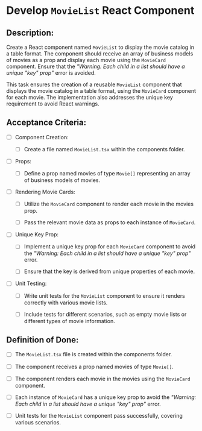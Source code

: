 # Develop `MovieList` React Component

## Description: 

Create a React component named `MovieList` to display the movie catalog in a table format. The component should receive an array of business models of movies as a prop and display each movie using the `MovieCard` component. Ensure that the _"Warning: Each child in a list should have a unique "key" prop"_ error is avoided.

This task ensures the creation of a reusable `MovieList` component that displays the movie catalog in a table format, using the `MovieCard` component for each movie. The implementation also addresses the unique key requirement to avoid React warnings.

## Acceptance Criteria:

- [ ] Component Creation:

    - [ ] Create a file named `MovieList.tsx` within the components folder.

- [ ] Props:

    - [ ] Define a prop named movies of type `Movie[]` representing an array of business models of movies.

- [ ] Rendering Movie Cards:

    - [ ] Utilize the `MovieCard` component to render each movie in the movies prop.

    - [ ] Pass the relevant movie data as props to each instance of `MovieCard`.

- [ ] Unique Key Prop:

    - [ ] Implement a unique key prop for each `MovieCard` component to avoid the _"Warning: Each child in a list should have a unique "key" prop"_ error.

    - [ ] Ensure that the key is derived from unique properties of each movie.

- [ ] Unit Testing:

    - [ ] Write unit tests for the `MovieList` component to ensure it renders correctly with various movie lists.

    - [ ] Include tests for different scenarios, such as empty movie lists or different types of movie information.

## Definition of Done:

- [ ] The `MovieList.tsx` file is created within the components folder.

- [ ] The component receives a prop named movies of type `Movie[]`.

- [ ] The component renders each movie in the movies using the `MovieCard` component.

- [ ] Each instance of `MovieCard` has a unique key prop to avoid the _"Warning: Each child in a list should have a unique "key" prop"_ error.

- [ ] Unit tests for the `MovieList` component pass successfully, covering various scenarios.
